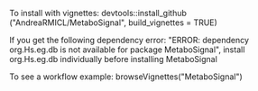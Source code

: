 To install with vignettes: devtools::install_github ("AndreaRMICL/MetaboSignal",
                                                     build_vignettes = TRUE)

If you get the following dependency error: "ERROR: dependency org.Hs.eg.db is not
available for package MetaboSignal", install org.Hs.eg.db individually before
installing MetaboSignal

To see a workflow example: browseVignettes("MetaboSignal")
